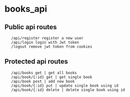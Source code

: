 # books_api

## Public api routes

```
   /api/register register a new user
   /api/login login with Jwt token
   /logout remove jwt token from cookies
```

## Protected api routes

```
   /api/books get | get all books
   /api/book/{:id} get | get single book
   /api/book post | add new book
   /api/book/{:id} put | update single book using id
   /api/book/{:id} delete | delete single book using id
```
